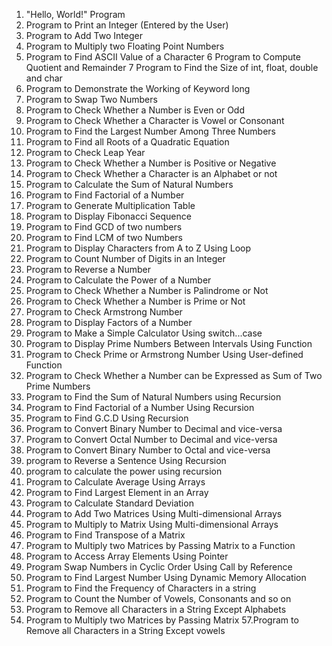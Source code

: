 1.    "Hello, World!" Program
  2.   Program to Print an Integer (Entered by the User)
  3.   Program to Add Two Integer
  4.   Program to Multiply two Floating Point Numbers
  5.   Program to Find ASCII Value of a Character
  6    Program to Compute Quotient and Remainder
  7    Program to Find the Size of int, float, double and char
  8.   Program to Demonstrate the Working of Keyword long
  9.   Program to Swap Two Numbers
  10.  Program to Check Whether a Number is Even or Odd
  11.  Program to Check Whether a Character is Vowel or Consonant
  12.  Program to Find the Largest Number Among Three Numbers
  13.  Program to Find all Roots of a Quadratic Equation
  14.  Program to Check Leap Year
  15.  Program to Check Whether a Number is Positive or Negative
  16.  Program to Check Whether a Character is an Alphabet or not
  17.  Program to Calculate the Sum of Natural Numbers
  18.  Program to Find Factorial of a Number
  19.  Program to Generate Multiplication Table
  20.  Program to Display Fibonacci Sequence
  21.  Program to Find GCD of two  numbers
  22.  Program to Find LCM of two Numbers
  23.  Program to Display Characters from A to Z Using Loop
  24.  Program to Count Number of Digits in an Integer
  25.  Program to Reverse a Number
  26.  Program to Calculate the Power of a Number
  27.  Program to Check Whether a Number is Palindrome or Not
  28.  Program to Check Whether a Number is Prime or Not
  29.  Program to Check Armstrong Number
  30.  Program to Display Factors of a Number
  31.  Program to Make a Simple Calculator Using switch...case
  32.  Program to Display Prime Numbers Between Intervals Using Function
  33.  Program to Check Prime or Armstrong Number Using User-defined Function
  34.  Program to Check Whether a Number can be Expressed as Sum of Two Prime Numbers
  35.  Program to Find the Sum of Natural Numbers using Recursion
  36.  Program to Find Factorial of a Number Using Recursion
  37.  Program to Find G.C.D Using Recursion
  38.  Program to Convert Binary Number to Decimal and vice-versa
  39.  Program to Convert Octal Number to Decimal and vice-versa
  40.  Program to Convert Binary Number to Octal and vice-versa
  41.  program to Reverse a Sentence Using Recursion
  42.  program to calculate the power using recursion
  43.  Program to Calculate Average Using Arrays
  44.  Program to Find Largest Element in an Array
  45.  Program to Calculate Standard Deviation
  46.  Program to Add Two Matrices Using Multi-dimensional Arrays
  47.  Program to Multiply to Matrix Using Multi-dimensional Arrays
  48.  Program to Find Transpose of a Matrix
  49.  Program to Multiply two Matrices by Passing Matrix to a Function
   50. Program to Access Array Elements Using Pointer
   51. Program Swap Numbers in Cyclic Order Using Call by Reference
   52. Program to Find Largest Number Using Dynamic Memory Allocation
   53. Program to Find the Frequency of Characters in a string
   54. Program to Count the Number of Vowels, Consonants and so on
   55. Program to Remove all Characters in a String Except Alphabets
   56.  Program to Multiply two Matrices by Passing Matrix
   57.Program to Remove all Characters in a String Except vowels

